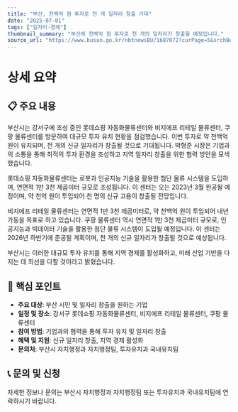 ```yaml
---
title: "부산, 천백억 원 투자로 천 개 일자리 창출 기대"
date: "2025-07-01"
tags: ["일자리·경제"]
thumbnail_summary: "부산에 천백억 원 투자로 천 개의 일자리가 창출될 예정입니다."
source_url: "https://www.busan.go.kr/nbtnewsBU/1687072?curPage=5&srchBeginDt=&srchEndDt=&srchKey=&srchText="
---
```


# 상세 요약

## 📋 주요 내용
부산시는 강서구에 조성 중인 롯데쇼핑 자동화물류센터와 비지에프 리테일 물류센터, 쿠팡 물류센터를 방문하여 대규모 투자 유치 현황을 점검했습니다. 이번 투자로 약 천백억 원이 유치되며, 천 개의 신규 일자리가 창출될 것으로 기대됩니다. 박형준 시장은 기업과의 소통을 통해 최적의 투자 환경을 조성하고 지역 일자리 창출을 위한 협력 방안을 모색했습니다.

롯데쇼핑 자동화물류센터는 로봇과 인공지능 기술을 활용한 첨단 물류 시스템을 도입하며, 연면적 1만 3천 제곱미터 규모로 조성됩니다. 이 센터는 오는 2023년 3월 완공될 예정이며, 약 천억 원이 투입되어 천 명의 신규 고용이 창출될 전망입니다.

비지에프 리테일 물류센터는 연면적 1만 3천 제곱미터로, 약 천백억 원이 투입되어 내년 가동을 목표로 하고 있습니다. 쿠팡 물류센터 역시 연면적 1만 3천 제곱미터 규모로, 인공지능과 빅데이터 기술을 활용한 첨단 물류 시스템이 도입될 예정입니다. 이 센터는 2026년 하반기에 준공될 계획이며, 천 개의 신규 일자리가 창출될 것으로 예상됩니다.

부산시는 이러한 대규모 투자 유치를 통해 지역 경제를 활성화하고, 미래 산업 기반을 다지는 데 최선을 다할 것이라고 밝혔습니다.

## 🎯 핵심 포인트
- **주요 대상**: 부산 시민 및 일자리 창출을 원하는 기업
- **일정 및 장소**: 강서구 롯데쇼핑 자동화물류센터, 비지에프 리테일 물류센터, 쿠팡 물류센터
- **참여 방법**: 기업과의 협력을 통해 투자 유치 및 일자리 창출
- **혜택 및 지원**: 신규 일자리 창출, 지역 경제 활성화
- **문의처**: 부산시 자치행정과 자치행정팀, 투자유치과 국내유치팀

## 📞 문의 및 신청
자세한 정보나 문의는 부산시 자치행정과 자치행정팀 또는 투자유치과 국내유치팀에 연락하시기 바랍니다.